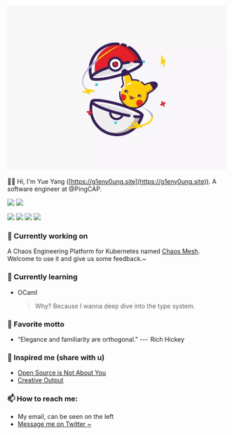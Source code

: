 <img src="https://raw.githubusercontent.com/g1eny0ung/g1eny0ung/master/pika.webp" alt="pika" width="500px" />

👋🏽 Hi, I'm Yue Yang ([https://g1eny0ung.site](https://g1eny0ung.site)). A software engineer at @PingCAP.

![](https://img.shields.io/badge/macOS-Catalina-000?style=for-the-badge&logo=apple&logoColor=fff)
![](https://img.shields.io/badge/Windows-10-2e8b57?style=for-the-badge&logo=windows&logoColor=fff)

![](https://img.shields.io/badge/-TypeScript-007acc?style=for-the-badge&logo=typescript)
![](https://img.shields.io/badge/-JavaScript-000?style=for-the-badge&logo=javascript)
![](https://img.shields.io/badge/-Rust-000?style=for-the-badge&logo=rust)
![](https://img.shields.io/badge/-OCaml-000?style=for-the-badge&logo=ocaml)

### 🔭 Currently working on

A Chaos Engineering Platform for Kubernetes named [Chaos Mesh](https://github.com/chaos-mesh/chaos-mesh). Welcome to use it and give us some feedback.~

### 🌱 Currently learning

- OCaml

  > Why? Because I wanna deep dive into the type system.

### 🌝 Favorite motto

- “Elegance and familiarity are orthogonal.” ---  Rich Hickey

### 🤔 Inspired me (share with u)

- [Open Source is Not About You](https://gist.github.com/richhickey/1563cddea1002958f96e7ba9519972d9)
- [Creative Output](https://paco.im/blog/creative)

### 📫 How to reach me:

- My email, can be seen on the left
- [Message me on Twitter ~](https://twitter.com/g1eny0ung)

<!--
**g1eny0ung/g1eny0ung** is a ✨ _special_ ✨ repository because its `README.md` (this file) appears on your GitHub profile.

Here are some ideas to get you started:

- 🔭 I’m currently working on ...
- 🌱 I’m currently learning ...
- 👯 I’m looking to collaborate on ...
- 🤔 I’m looking for help with ...
- 💬 Ask me about ...
- 📫 How to reach me: ...
- 😄 Pronouns: ...
- ⚡ Fun fact: ...
-->
